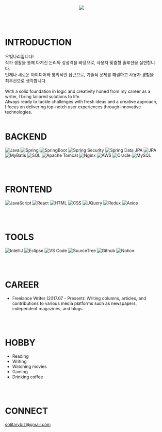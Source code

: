 <div align="center">
  <img src="https://capsule-render.vercel.app/api?type=venom&text=Bitnari%20here!&fontColor=000000&fontSize=50&height=300"/>
</div>
<br/>  
<br/>
<br/>

# INTRODUCTION

오빛나리입니다!<br/>
작가 생활을 통해 다져진 논리와 상상력을 바탕으로, 사용자 맞춤형 솔루션을 실현합니다. <br/>
언제나 새로운 아이디어와 창의적인 접근으로, 기술적 문제를 해결하고 사용자 경험을 최우선으로 생각합니다.<br/><br/>
With a solid foundation in logic and creativity honed from my career as a writer, I bring tailored solutions to life. <br/>
Always ready to tackle challenges with fresh ideas and a creative approach, I focus on delivering top-notch user experiences through innovative technologies.
<br/>
<br/>

# BACKEND

![Java](https://img.shields.io/badge/Java-007396.svg?&style=for-the-badge&logo=Java&logoColor=white)
![Spring](https://img.shields.io/badge/Spring-6DB33F.svg?&style=for-the-badge&logo=Spring&logoColor=white)
![SpringBoot](https://img.shields.io/badge/SpringBoot-6DB33F.svg?&style=for-the-badge&logo=SpringBoot&logoColor=white)
![Spring Security](https://img.shields.io/badge/Spring%20Security-6DB33F.svg?&style=for-the-badge&logo=Spring%20Security&logoColor=white)
![Spring Data JPA](https://img.shields.io/badge/Spring%20Data%20JPA-FF5733.svg?&style=for-the-badge)
![JPA](https://img.shields.io/badge/JPA-FF5733.svg?&style=for-the-badge)
![MyBatis](https://img.shields.io/badge/MyBatis-FF5733.svg?&style=for-the-badge&logo=MyBatis&logoColor=white)
![SQL](https://img.shields.io/badge/SQL-4479A1.svg?&style=for-the-badge&logo=MySQL&logoColor=white)
![Apache Tomcat](https://img.shields.io/badge/Apache%20Tomcat-F8DC75.svg?&style=for-the-badge&logo=Apache%20Tomcat&logoColor=black)
![Nginx](https://img.shields.io/badge/Nginx-009639.svg?&style=for-the-badge&logo=Nginx&logoColor=white)
![AWS](https://img.shields.io/badge/AWS-232F3E.svg?&style=for-the-badge&logo=Amazon%20AWS&logoColor=white)
![Oracle](https://img.shields.io/badge/Oracle-F80000.svg?&style=for-the-badge&logo=Oracle&logoColor=white)
![MySQL](https://img.shields.io/badge/MySQL-4479A1.svg?&style=for-the-badge&logo=MySQL&logoColor=white)

<br/>
<br/>

# FRONTEND

![JavaScript](https://img.shields.io/badge/JavaScript-F7DF1E.svg?&style=for-the-badge&logo=JavaScript&logoColor=white)
![React](https://img.shields.io/badge/React-61DAFB.svg?&style=for-the-badge&logo=React&logoColor=white)
![HTML](https://img.shields.io/badge/HTML-E34F26.svg?&style=for-the-badge&logo=HTML5&logoColor=white)
![CSS](https://img.shields.io/badge/CSS-1572B6.svg?&style=for-the-badge&logo=CSS3&logoColor=white)
![JQuery](https://img.shields.io/badge/JQuery-0769AD.svg?&style=for-the-badge&logo=JQuery&logoColor=white)
![Redux](https://img.shields.io/badge/Redux-764ABC.svg?&style=for-the-badge&logo=Redux&logoColor=white)
![Axios](https://img.shields.io/badge/Axios-5A29E4.svg?&style=for-the-badge)

<br/>
<br/>

# TOOLS

![IntelliJ](https://img.shields.io/badge/IntelliJ-000000.svg?&style=for-the-badge&logo=IntelliJ-IDEA&logoColor=white)
![Eclipse](https://img.shields.io/badge/Eclipse-2C2255.svg?&style=for-the-badge&logo=Eclipse&logoColor=white)
![VS Code](https://img.shields.io/badge/VS%20Code-007ACC.svg?&style=for-the-badge&logo=Visual%20Studio%20Code&logoColor=white)
![SourceTree](https://img.shields.io/badge/SourceTree-0052CC.svg?&style=for-the-badge&logo=SourceTree&logoColor=white)
![Github](https://img.shields.io/badge/Github-181717.svg?&style=for-the-badge&logo=Github&logoColor=white)
![Notion](https://img.shields.io/badge/Notion-000000.svg?&style=for-the-badge&logo=Notion&logoColor=white)

<br/>
<br/>

# CAREER

- Freelance Writer (2017.07 - Present): Writing columns, articles, and contributions to various media platforms such as newspapers, independent magazines, and blogs.

<br/>
<br/>

# HOBBY

- Reading
- Writing
- Watching movies
- Gaming
- Drinking coffee
  
<br/>
<br/>

# CONNECT

solitarybiz@gmail.com
